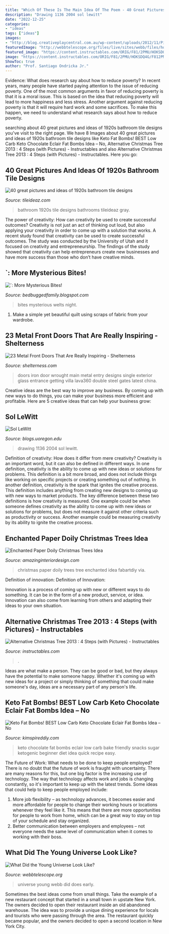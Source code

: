 ```yaml
---
title: "Which Of These Is The Main Idea Of The Poem - 40 Great Pictures And Ideas Of 1920s Bathroom Tile Designs"
description: "Drawing 1136 2004 sol lewitt"
date: "2022-12-25"
categories:
- "ideas"
tags: ["ideas"]
images:
- "http://blog.creativeplaycentral.com.au/wp-content/uploads/2012/11/Picture-132-paper-Christmas-tree-doily1.jpg"
featuredImage: "http://webbtelescope.org/files/live/sites/webb/files/home/webb-science/in-depth-articles/_images/wt-reionization-young-universe-article.png"
featured_image: "https://content.instructables.com/ORIG/F81/2PMU/HOKSDQ4G/F812PMUHOKSDQ4G.jpg?auto=webp&amp;frame=1&amp;width=2100"
image: "https://content.instructables.com/ORIG/F81/2PMU/HOKSDQ4G/F812PMUHOKSDQ4G.jpg?auto=webp&amp;frame=1&amp;width=2100"
ShowToc: true
author: "Prof. Santiago Ondricka Jr."
---
```



Evidence: What does research say about how to reduce poverty?
In recent years, many people have started paying attention to the issue of reducing poverty. One of the most common arguments in favor of reducing poverty is that it is a moral issue. This is based on the idea that reducing poverty will lead to more happiness and less stress. Another argument against reducing poverty is that it will require hard work and some sacrifices. To make this happen, we need to understand what research says about how to reduce poverty.

	

		
searching about 40 great pictures and ideas of 1920s bathroom tile designs you've visit to the right page. We have 8 Images about 40 great pictures and ideas of 1920s bathroom tile designs like Keto Fat Bombs! BEST Low Carb Keto Chocolate Eclair Fat Bombs Idea – No, Alternative Christmas Tree 2013 : 4 Steps (with Pictures) - Instructables and also Alternative Christmas Tree 2013 : 4 Steps (with Pictures) - Instructables. Here you go:
		
    
## 40 Great Pictures And Ideas Of 1920s Bathroom Tile Designs

<img loading=lazy src="https://www.tileideaz.com/wp-content/uploads/2015/09/dscn0542.jpg" onerror="this.onerror=null;this.src='https://tse4.mm.bing.net/th?id=OIP.PYlrMy0Gzb9LDJwbVGbLmgHaJ4&amp;pid=15.1';" alt="40 great pictures and ideas of 1920s bathroom tile designs">

_Source: tileideaz.com_

>bathroom 1920s tile designs bathrooms tileideaz gray. 

	

The power of creativity: How can creativity be used to create successful outcomes?
Creativity is not just an act of thinking out loud, but also applying your creativity in order to come up with a solution that works. A recent study found that creativity can be used to create successful outcomes. The study was conducted by the University of Utah and it focused on creativity and entrepreneurship. The findings of the study showed that creativity can help entrepreneurs create new businesses and have more success than those who don’t have creative minds.

    
## `: More Mysterious Bites!

<img loading=lazy src="http://1.bp.blogspot.com/_tLeijkQshJI/TTdjXMKvrpI/AAAAAAAAAAc/qjoVmFt3eqQ/w1200-h630-p-k-no-nu/bite5.jpg" onerror="this.onerror=null;this.src='https://tse4.mm.bing.net/th?id=OIP.GbibGd6HWxG9JSNfz79IvwDYEg&amp;pid=15.1';" alt="`: More Mysterious Bites!">

_Source: bedbuggedfamily.blogspot.com_

>bites mysterious welts night. 

	

1. Make a simple yet beautiful quilt using scraps of fabric from your wardrobe.

    
## 23 Metal Front Doors That Are Really Inspiring - Shelterness

<img loading=lazy src="http://i.shelterness.com/2016/07/04-black-wrought-iron-door.jpg" onerror="this.onerror=null;this.src='https://tse4.mm.bing.net/th?id=OIP.tZ2kTSMitTitTEcotWpC7gAAAA&amp;pid=15.1';" alt="23 Metal Front Doors That Are Really Inspiring - Shelterness">

_Source: shelterness.com_

>doors iron door wrought main metal entry designs single exterior glass entrance getting villa lava360 double steel gates latest china. 

	

Creative ideas are the best way to improve any business. By coming up with new ways to do things, you can make your business more efficient and profitable. Here are 5 creative ideas that can help your business grow: 

    
## Sol LeWitt

<img loading=lazy src="https://blogs.uoregon.edu/sollewitt/files/2015/03/b8af1d650fabe758c072387606101eb6-1zuh1zi.jpg" onerror="this.onerror=null;this.src='https://tse3.mm.bing.net/th?id=OIP.uK8dZQ-r51jAcjh2BhAetgHaFy&amp;pid=15.1';" alt="Sol LeWitt">

_Source: blogs.uoregon.edu_

>drawing 1136 2004 sol lewitt. 

	

Definition of creativity: How does it differ from mere creativity?
Creativity is an important word, but it can also be defined in different ways. In one definition, creativity is the ability to come up with new ideas or solutions for problems. This definition is a bit more broad, and does not include things like working on specific projects or creating something out of nothing. In another definition, creativity is the spark that ignites the creative process. This definition includes anything from creating new designs to coming up with new ways to market products. The key difference between these two definitions is how creativity is measured. One example could be when someone defines creativity as the ability to come up with new ideas or solutions for problems, but does not measure it against other criteria such as productivity or success. Another example could be measuring creativity by its ability to ignite the creative process.

    
## Enchanted Paper Doily Christmas Trees Idea

<img loading=lazy src="http://blog.creativeplaycentral.com.au/wp-content/uploads/2012/11/Picture-132-paper-Christmas-tree-doily1.jpg" onerror="this.onerror=null;this.src='https://tse1.mm.bing.net/th?id=OIP.ekOJ3LIqfS8bsfevuQwEwQHaLr&amp;pid=15.1';" alt="Enchanted Paper Doily Christmas Trees Idea">

_Source: amazinginteriordesign.com_

>christmas paper doily trees tree enchanted idea fabartdiy via. 

	

Definition of innovation:
Definition of Innovation: 

Innovation is a process of coming up with new or different ways to do something. It can be in the form of a new product, service, or idea. Innovation can also come from learning from others and adapting their ideas to your own situation.

    
## Alternative Christmas Tree 2013 : 4 Steps (with Pictures) - Instructables

<img loading=lazy src="https://content.instructables.com/ORIG/F81/2PMU/HOKSDQ4G/F812PMUHOKSDQ4G.jpg?auto=webp&amp;frame=1&amp;width=2100" onerror="this.onerror=null;this.src='https://tse2.mm.bing.net/th?id=OIP.azBveiU7Rotj_ZxY-n39CwHaJ4&amp;pid=15.1';" alt="Alternative Christmas Tree 2013 : 4 Steps (with Pictures) - Instructables">

_Source: instructables.com_

>. 

	

Ideas are what make a person. They can be good or bad, but they always have the potential to make someone happy. Whether it's coming up with new ideas for a project or simply thinking of something that could make someone's day, ideas are a necessary part of any person's life.

    
## Keto Fat Bombs! BEST Low Carb Keto Chocolate Eclair Fat Bombs Idea – No

<img loading=lazy src="https://kimspireddiy.com/wp-content/uploads/2020/03/keto-chocolate-eclair-fat-bombs-1-1.jpg" onerror="this.onerror=null;this.src='https://tse1.mm.bing.net/th?id=OIP.-Pvp9YxheoX8SVCAHERqhgHaLH&amp;pid=15.1';" alt="Keto Fat Bombs! BEST Low Carb Keto Chocolate Eclair Fat Bombs Idea – No">

_Source: kimspireddiy.com_

>keto chocolate fat bombs eclair low carb bake friendly snacks sugar ketogenic beginner diet idea quick recipe easy. 

	

The Future of Work: What needs to be done to keep people employed?
There is no doubt that the future of work is fraught with uncertainty. There are many reasons for this, but one big factor is the increasing use of technology. The way that technology affects work and jobs is changing constantly, so it's important to keep up with the latest trends. Some ideas that could help to keep people employed include: 
1) More job flexibility – as technology advances, it becomes easier and more affordable for people to change their working hours or locations whenever they feel like it. This means that there are more opportunities for people to work from home, which can be a great way to stay on top of your schedule and stay organized. 
2) Better communication between employers and employees – not everyone needs the same level of communication when it comes to working with their boss.

    
## What Did The Young Universe Look Like?

<img loading=lazy src="http://webbtelescope.org/files/live/sites/webb/files/home/webb-science/in-depth-articles/_images/wt-reionization-young-universe-article.png" onerror="this.onerror=null;this.src='https://tse3.mm.bing.net/th?id=OIP.Up3hguXYn_uwRuLVgx3TbQHaDt&amp;pid=15.1';" alt="What Did the Young Universe Look Like?">

_Source: webbtelescope.org_

>universe young webb did does early. 

	

Sometimes the best ideas come from small things. Take the example of a new restaurant concept that started in a small town in upstate New York. The owners decided to open their restaurant inside an old abandoned warehouse. The idea was to provide a unique dining experience for locals and tourists who were passing through the area. The restaurant quickly became popular, and the owners decided to open a second location in New York City.

